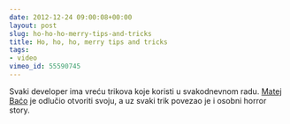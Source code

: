 ```yaml
---
date: 2012-12-24 09:00:08+00:00
layout: post
slug: ho-ho-ho-merry-tips-and-tricks
title: Ho, ho, ho, merry tips and tricks
tags:
- video
vimeo_id: 55590745
---
```


Svaki developer ima vreću trikova koje koristi u svakodnevnom radu. [Matej Baćo](http://twitter.com/matejbaco) je odlučio otvoriti svoju, a uz svaki trik povezao je i osobni horror story.

